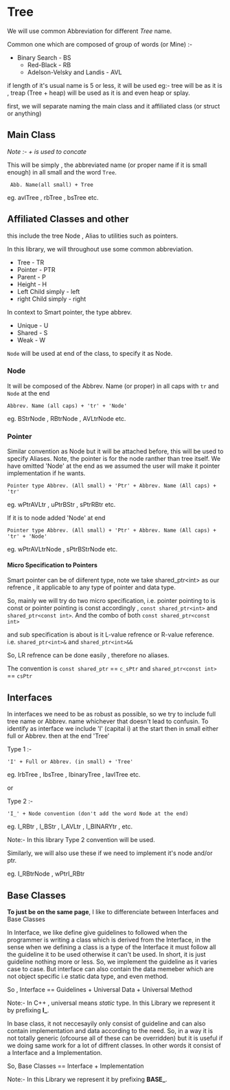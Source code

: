 # Tree

We will use common Abbreviation for different *Tree* name.

Common one which are composed of group of words (or Mine) :-

* Binary Search - BS
    * Red-Black - RB
    * Adelson-Velsky and Landis - AVL

if length of it's usual name is 5 or less, it will be used
eg:- tree will be as it is , treap (Tree + heap) will be used as it is and even heap or splay.

first, we will separate naming the main class and it affiliated class (or struct or anything) 

## Main Class

*Note :- + is used to concate*

This will be simply , the abbreviated name (or proper name if it is small enough) in all small and the word `Tree`.
````
 Abb. Name(all small) + Tree
````
eg. avlTree , rbTree , bsTree etc.

## Affiliated Classes and other

this include the tree Node , Alias to utilities such as pointers.

In this library, we will throughout use some common abbreviation.

* Tree - TR
* Pointer - PTR
* Parent - P
* Height - H
* Left Child simply - left
* right Child simply - right

In context to Smart pointer, the type abbrev.

* Unique - U
* Shared - S
* Weak - W

`Node` will be used at end of the class, to specify it as Node.

### Node

It will be composed of the Abbrev. Name (or proper) in all caps with `tr` and `Node` at the end

````
Abbrev. Name (all caps) + 'tr' + 'Node'
````
eg. BStrNode , RBtrNode , AVLtrNode etc.

### Pointer 

Similar convention as Node but it will be attached before, this will be used to specify Aliases.
Note, the pointer is for the node ranther than tree itself. We have omitted 'Node' at the end
as we assumed the user will make it pointer implementation if he wants.

````
Pointer type Abbrev. (All small) + 'Ptr' + Abbrev. Name (All caps) + 'tr'
````
eg. wPtrAVLtr , uPtrBStr , sPtrRBtr etc.

If it is to node added 'Node' at end

````
Pointer type Abbrev. (All small) + 'Ptr' + Abbrev. Name (All caps) + 'tr' + 'Node'
````
eg. wPtrAVLtrNode , sPtrBStrNode etc.
#### Micro Specification to Pointers

Smart pointer can be of diiferent type, note we take shared_ptr\<int\> as our refrence , it applicable to any type of pointer and data type.

So, mainly we will try do two micro specification, i.e. pointer pointing to is const or pointer pointing is const
accordingly , `const shared_ptr<int>` and `shared_ptr<const int>`. And the combo of both `const shared_ptr<const int>`

and sub specification is about is it L-value refrence or R-value reference. i.e. `shared_ptr<int>&` and `shared_ptr<int>&&`

So, LR refrence can be done easily , therefore no aliases.

The convention is `const shared_ptr` == `c_sPtr` and `shared_ptr<const int>` == `csPtr`

## Interfaces

In interfaces we need to be as robust as possible, so we try to include full tree name or Abbrev. name
whichever that doesn't lead to confusin. To identify as interface we include 'I' (capital i) at the start
then in small either full or Abbrev. then at the end 'Tree'

Type 1 :-
````
'I' + Full or Abbrev. (in small) + 'Tree'
````
eg. IrbTree , IbsTree , IbinaryTree , IavlTree etc.

or 

Type 2 :-
`````
'I_' + Node convention (don't add the word Node at the end)
`````
eg. I_RBtr , I_BStr , I_AVLtr , I_BINARYtr , etc.

Note:- In this library Type 2 convention will be used. 

Similarly, we will also use these if we need to implement it's node and/or ptr.

eg. I_RBtrNode , wPtrI_RBtr

## Base Classes

**To just be on the same page**, I like to differenciate between Interfaces and Base Classes

In Interface, we like define give guidelines to followed when the programmer is writing a class which is derived
from the Interface, in the sense when we defining a class is a type of the Interface it must follow all the guideline
it to be used otherwise it can't be used. In short, it is just guideline nothing more or less. So, we implement the guideline
as it varies case to case. But interface can also contain the data memeber which are not object specific i.e static data type,
and even method. 

So , Interface == Guidelines + Universal Data + Universal Method 

Note:- In C++ , universal means *static* type. In this Library we represent it by prefixing **I_**.

In base class, it not neccesayily only consist of guideline and can also contain implementation and data according to the 
need. So, in a way it is not totally generic (ofcourse all of these can be overridden) but it is useful if we doing same work 
for a lot of diffrent classes. In other words it consist of a Interface and a Implementation.

So, Base Classes == Interface + Implementation

Note:- In this Library we represent it by prefixing **BASE_**.

